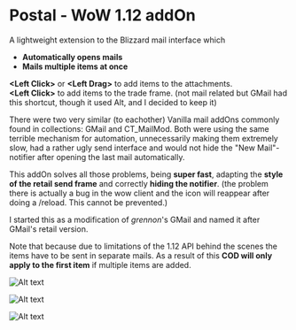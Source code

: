 # Postal - WoW 1.12 addOn

A lightweight extension to the Blizzard mail interface which
- **Automatically opens mails**
- **Mails multiple items at once**

**\<Left Click>** or **\<Left Drag>** to add items to the attachments.<br/>
**\<Left Click>** to add items to the trade frame. (not mail related but GMail had this shortcut, though it used Alt, and I decided to keep it)

There were two very similar (to eachother) Vanilla mail addOns commonly found in collections: GMail and CT_MailMod. Both were using the same terrible mechanism for automation, unnecessarily making them extremely slow, had a rather ugly send interface and would not hide the "New Mail"-notifier after opening the last mail automatically.

This addOn solves all those problems, being **super fast**, adapting the **style of the retail send frame** and correctly **hiding the notifier**. (the problem there is actually a bug in the wow client and the icon will reappear after doing a /reload. This cannot be prevented.)

I started this as a modification of *grennon*'s GMail and named it after GMail's retail version.

Note that because due to limitations of the 1.12 API behind the scenes the items have to be sent in separate mails.
As a result of this **COD will only apply to the first item** if multiple items are added.

![Alt text](http://i.imgur.com/sN0H39Z.png)

![Alt text](http://i.imgur.com/T44FFUS.png)

![Alt text](http://i.imgur.com/whkGMWA.png)

